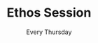 ---
title: "Ethos Session"
date: "Every Thursday"
time: "6-8pm"
description: "Come along to Ethos every Thursday of term-time for super-cheap top rope, lead climbing and bouldering. £2 for Club members, £4 for non-members."
---
